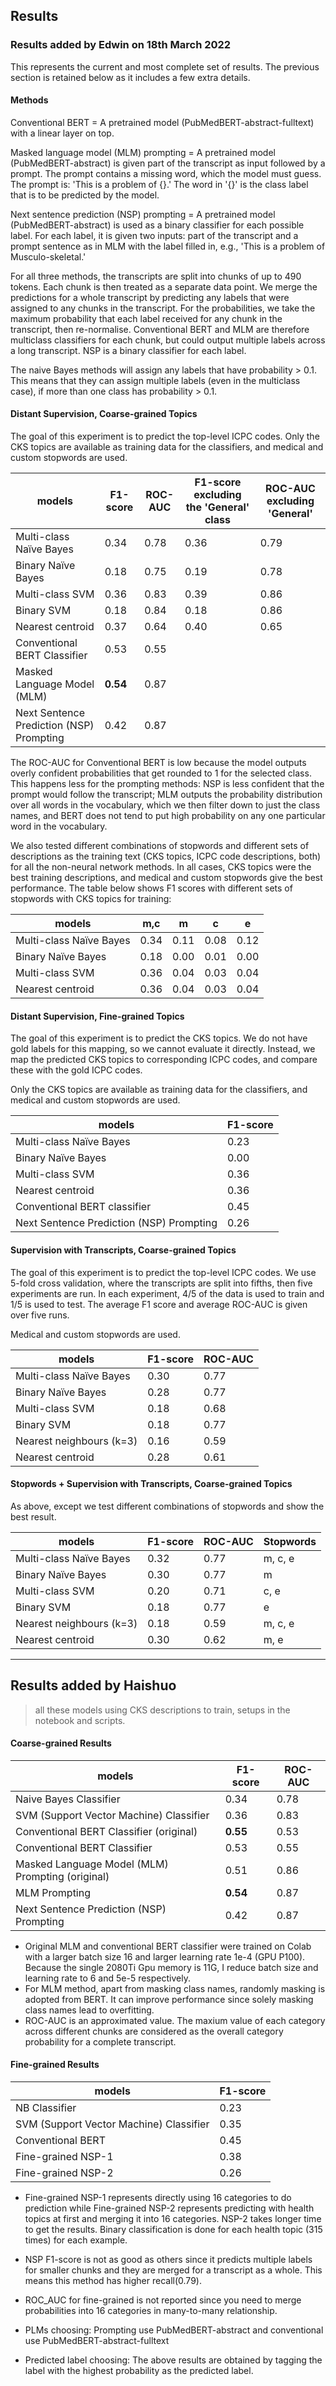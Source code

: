 ## Results

### Results added by Edwin on 18th March 2022

This represents the current and most complete set of results. The previous
section is retained below as it includes a few extra details. 

#### Methods

Conventional BERT = A pretrained model (PubMedBERT-abstract-fulltext) with a linear layer on top.

Masked language model (MLM) prompting = A pretrained model (PubMedBERT-abstract) is given part of the transcript as input followed by a prompt. The prompt contains a missing word, which the model must guess. The prompt is: 'This is a problem of {}.' The word in '{}' is the class label that is to be predicted by the model. 

Next sentence prediction (NSP) prompting = A pretrained model (PubMedBERT-abstract) is used as a binary classifier for each possible label. For each label, it is given two inputs: part of the transcript and a prompt sentence as in MLM with the label filled in, e.g., 'This is a problem of Musculo-skeletal.'

For all three methods, the transcripts are split into chunks of up to 490 tokens. Each chunk is then treated as a separate data point. We merge the predictions for a whole transcript by predicting any labels that were assigned to any chunks in the transcript. For the probabilities, we take the maximum probability that each label received for any chunk in the transcript, then re-normalise. Conventional BERT and MLM are therefore multiclass classifiers for each chunk, but could output multiple labels across a long transcript. NSP is a binary classifier for each label.

The naive Bayes methods will assign any labels that have probability > 0.1. This means that they can assign multiple labels (even in the multiclass case), if more than one class has probability > 0.1.


#### Distant Supervision, Coarse-grained Topics

The goal of this experiment is to predict the top-level ICPC codes.
Only the CKS topics are available as training data for the classifiers,
and medical and custom stopwords are used.


| models                                           | F1-score | ROC-AUC | F1-score excluding the 'General' class | ROC-AUC excluding 'General' |
|--------------------------------------------------|----------|---------|----------|---------|
| Multi-class Naïve Bayes                          | 0.34 | 0.78 | 0.36 | 0.79 |
| Binary Naïve Bayes                               | 0.18 | 0.75 | 0.19 | 0.78 |
| Multi-class SVM                                  | 0.36 | 0.83 | 0.39 | 0.86 |
| Binary SVM                                       | 0.18 | 0.84 | 0.18 | 0.86 |
| Nearest centroid                                 | 0.37 | 0.64 | 0.40 | 0.65 |
| Conventional BERT Classifier                     | 0.53     | 0.55    | | |
| Masked Language Model (MLM)                      | **0.54** | 0.87    | | |
| Next Sentence Prediction (NSP) Prompting         | 0.42     | 0.87    | | |

The ROC-AUC for Conventional BERT is low because the model outputs overly confident probabilities that get rounded to 1 for the selected class. This happens less for the prompting methods: NSP is less confident that the prompt would follow the transcript; MLM outputs the probability distribution over all words in the vocabulary, which we then filter down to just the class names, and BERT does not tend to put high probability on any one particular word in the vocabulary.

We also tested different combinations of stopwords and different
sets of descriptions as the training text (CKS topics, ICPC code descriptions, both)
for all the non-neural network methods. In all cases, CKS topics were the best
training descriptions, and medical and custom stopwords give the best performance.
The table below shows F1 scores with different sets of stopwords with CKS topics for training:


| models                       | m,c | m | c | e |
|------------------------------|----------|---------|----------|---------|
| Multi-class Naïve Bayes      | 0.34 | 0.11 | 0.08 | 0.12 |
| Binary Naïve Bayes           | 0.18 | 0.00 | 0.01 | 0.00 |
| Multi-class SVM              | 0.36 | 0.04 | 0.03 | 0.04 |
| Nearest centroid             | 0.36 | 0.04 | 0.03 | 0.04 |


#### Distant Supervision, Fine-grained Topics

The goal of this experiment is to predict the CKS topics. We do not have gold
labels for this mapping, so we cannot evaluate it directly. Instead, we map the
predicted CKS topics to corresponding ICPC codes, and compare these with the
gold ICPC codes.

Only the CKS topics are available as training data for the classifiers,
and medical and custom stopwords are used.


| models                                  | F1-score |
|-----------------------------------------|----------|
| Multi-class Naïve Bayes                 | 0.23 |
| Binary Naïve Bayes                      | 0.00 |
| Multi-class SVM                         | 0.36 |
| Nearest centroid                        | 0.36 |
| Conventional BERT classifier            | 0.45 |
| Next Sentence Prediction (NSP) Prompting| 0.26 |

#### Supervision with Transcripts, Coarse-grained Topics

The goal of this experiment is to predict the top-level ICPC codes. We use
5-fold cross validation, where the transcripts are split into fifths, then
five experiments are run. In each experiment, 4/5 of the data is used to train
and 1/5 is used to test. The average F1 score and average ROC-AUC is given over
five runs.

Medical and custom stopwords are used.

| models                                           | F1-score | ROC-AUC |
|--------------------------------------------------|----------|---------|
| Multi-class Naïve Bayes                          | 0.30 | 0.77 |
| Binary Naïve Bayes                               | 0.28 | 0.77 |
| Multi-class SVM                                  | 0.18 | 0.68 |
| Binary SVM                                       | 0.18 | 0.77 |
| Nearest neighbours (k=3)                         | 0.16 | 0.59 |
| Nearest centroid                                 | 0.28 | 0.61 |


#### Stopwords + Supervision with Transcripts, Coarse-grained Topics

As above, except we test different combinations of stopwords and show
the best result.

| models                                           | F1-score | ROC-AUC | Stopwords |
|--------------------------------------------------|----------|-------- | --------- |
| Multi-class Naïve Bayes                          | 0.32 | 0.77 | m, c, e |
| Binary Naïve Bayes                               | 0.30 | 0.77 | m |
| Multi-class SVM                                  | 0.20 | 0.71 | c, e |  
| Binary SVM                                       | 0.18 | 0.77 | e |   
| Nearest neighbours (k=3)                         | 0.18 | 0.59 | m, c, e |
| Nearest centroid                                 | 0.30 | 0.62 | m, e |


-------------------------------------------------------------------------------

## Results added by Haishuo

> all these models using CKS descriptions to train, setups in the notebook and scripts.

#### Coarse-grained Results

| models                                           | F1-score | ROC-AUC |
|--------------------------------------------------|----------|---------|
| Naive Bayes Classifier                           | 0.34     | 0.78    |
| SVM (Support Vector Machine) Classifier          | 0.36     | 0.83    |
| Conventional BERT Classifier (original)          | **0.55** | 0.53    |
| Conventional BERT Classifier                     | 0.53     | 0.55    |
| Masked Language Model (MLM) Prompting (original) | 0.51     | 0.86    |
| MLM Prompting                                    | **0.54** | 0.87    |
| Next Sentence Prediction (NSP) Prompting         | 0.42     | 0.87    |

- Original MLM and conventional BERT classifier were trained on Colab with a larger batch size 16 and larger learning rate 1e-4 (GPU P100). Because the single 2080Ti Gpu memory is 11G, I reduce batch size and learning rate to 6 and 5e-5 respectively.
- For MLM method, apart from masking class names, randomly masking is adopted from BERT. It can improve performance since solely masking class names lead to overfitting.
- ROC-AUC is an approximated value. The maxium value of each category across different chunks are considered as the overall category probability for a complete transcript.

#### Fine-grained Results

| models                                  | F1-score |
|-----------------------------------------|----------|
| NB Classifier                           | 0.23     |
| SVM (Support Vector Machine) Classifier | 0.35     |
| Conventional BERT                       | 0.45     |
| Fine-grained NSP-1                      | 0.38     |
| Fine-grained NSP-2                      | 0.26     |


- Fine-grained NSP-1 represents directly using 16 categories to do prediction while Fine-grained NSP-2 represents predicting with health topics at first and merging it into 16 categories. NSP-2 takes longer time to get the results. Binary classification is done for each health topic (315 times) for each example.
- NSP F1-score is not as good as others since it predicts multiple labels for smaller chunks and they are merged for a transcript as a whole. This means this method has higher recall(0.79).
- ROC_AUC for fine-grained is not reported since you need to merge probabilities into 16 categories in many-to-many relationship.


- PLMs choosing: Prompting use PubMedBERT-abstract and conventional use PubMedBERT-abstract-fulltext
- Predicted label choosing: The above results are obtained by tagging the label with the highest probability as the predicted label.

